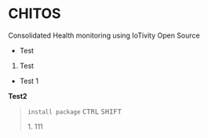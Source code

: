 # CHITOS
Consolidated Health monitoring using IoTivity Open Source

* Test 

1. Test 
 - Test 1 
 
__**Test2**__

> `install package`
<kbd>CTRL</kbd> <kbd>SHIFT</kbd> <P> 1. 111
 
